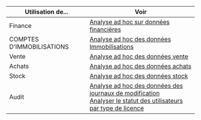 | Utilisation de... | Voir |
| ------------------- | --- |
| Finance             | [Analyse ad hoc sur données financières](../ad-hoc-analysis-finance.md) |
| COMPTES D'IMMOBILISATIONS        | [Analyse ad hoc des données Immobilisations](../ad-hoc-analysis-fa.md) |
| Vente               | [Analyse ad hoc des données vente](../ad-hoc-analysis-sales.md) |
| Achats          | [Analyse ad hoc des données achats](../ad-hoc-analysis-purchasing.md) |
| Stock           | [Analyse ad hoc des données stock](../ad-hoc-analysis-inventory.md) |
| Audit            | [Analyse ad hoc des données des journaux de modification](../across-log-changes.md#analyze-data-in-the-change-log) <br> [Analyser le statut des utilisateurs par type de licence](../ui-how-users-permissions.md#analyze-user-status-by-license-type)
